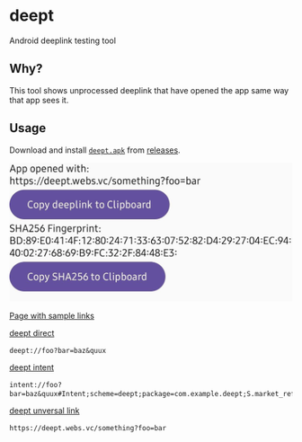 # deept

Android deeplink testing tool

## Why?

This tool shows unprocessed deeplink that have opened the app same way that app sees it.

## Usage

Download and install [`deept.apk`](https://github.com/vearutop/deept/releases/download/v0.1.0/deept.apk) from [releases](https://github.com/vearutop/deept/releases).

![Screenshot](screenshot.jpg)

[Page with sample links](https://tools.webs.vc/mock?body=GwADoGRqXv8Sp%2FhsI%2FKuQ5q6Ccw%2FR8OiNnW%2BNkEcSRygZXNacHVzarC8h5slKelCQ7FFGPCkhC8v8b7hPf0Y3EIdxtLqaiFxCCfwRiOcniow5KW7Hjsd1CcM6MdTRqheFiPPdi3Pfmm7rpfTGfiax0an3EfrXulgfwJUxCbn9YYS2Rm9OyM%2BYmgFbkqTbRQMNVqxTLACNKQ4htm1SapSLR%2Bz1RaZSyjLs30Dib9MMAJj%2Fppc%2B6i157keIrNE6hORCYEEHiqlmktvsZ1L%2BjfDd8O%2BjT5kwhw%2BVX7Au0B4nBj1smh5tjsfXvMvQoUFtYzBFVI2LFm3ytiqDQ%3D%3D&ct=text%2Fhtml)

[deept direct](deept://foo?bar=baz&quux)
```
deept://foo?bar=baz&quux
```

[deept intent](intent://foo?bar=baz&quux#Intent;scheme=deept;package=com.example.deept;S.market_referrer=blabla%3D123bar;S.browser_fallback_url=https%3A%2F%2Fexample.com%2F;end)
```
intent://foo?bar=baz&quux#Intent;scheme=deept;package=com.example.deept;S.market_referrer=blabla%3D123bar;S.browser_fallback_url=https%3A%2F%2Fexample.com%2F;end
```

[deept unversal link](https://deept.webs.vc/something?foo=bar)
```
https://deept.webs.vc/something?foo=bar
```

